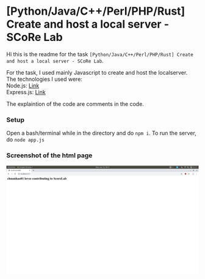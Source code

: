 # [Python/Java/C++/Perl/PHP/Rust] Create and host a local server - SCoRe Lab  

Hi this is the readme for the task `[Python/Java/C++/Perl/PHP/Rust] Create and host a local server - SCoRe Lab`.

For the task, I used mainly Javascript to create and host the localserver.  
The technologies I used were:  
Node.js: [Link](https://nodejs.org/en/)  
Express.js: [Link](http://expressjs.com/)  

The explaintion of the code are comments in the code.  

### Setup
Open a bash/terminal while in the directory and do `npm i`.
To run the server, do `node app.js`

### Screenshot of the html page  
![Screenshot of the index.html page](content/sc_localhost_ScoreLab.png)
